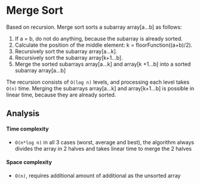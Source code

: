 # Merge Sort  

Based on recursion. Merge sort sorts a subarray array[a...b] as follows:
1. If a = b, do not do anything, because the subarray is already sorted.
2. Calculate the position of the middle element: k = floorFunction((a+b)/2).
3. Recursively sort the subarray array[a...k].
4. Recursively sort the subarray array[k+1...b].
5. Merge the sorted subarrays array[a...k] and array[k +1...b] into a sorted subarray array[a...b] 

The recursion consists of `O(log n)` levels, and processing each level takes `O(n)` time. Merging the subarrays array[a...k] and array[k+1...b] is possible in linear time, because they are already sorted.

## Analysis
#### Time complexity 
- `O(n*log n)` in all 3 cases (worst, average and best), the algorithm always divides the array in 2 halves and takes linear time to merge the 2 halves

#### Space complexity
- `O(n)`, requires additional amount of additional as the unsorted array 